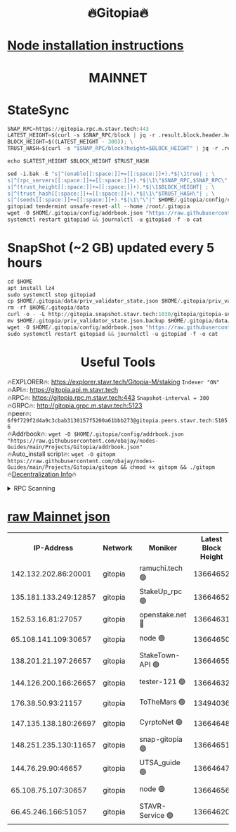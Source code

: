 <h1 align="center"> 🔥Gitopia🔥</h1>

[Node installation instructions](https://github.com/obajay/nodes-Guides/tree/main/Projects/Gitopia)
=

<h1 align="center"> MAINNET</h1>

# StateSync
```python
SNAP_RPC=https://gitopia.rpc.m.stavr.tech:443
LATEST_HEIGHT=$(curl -s $SNAP_RPC/block | jq -r .result.block.header.height); \
BLOCK_HEIGHT=$((LATEST_HEIGHT - 300)); \
TRUST_HASH=$(curl -s "$SNAP_RPC/block?height=$BLOCK_HEIGHT" | jq -r .result.block_id.hash)

echo $LATEST_HEIGHT $BLOCK_HEIGHT $TRUST_HASH

sed -i.bak -E "s|^(enable[[:space:]]+=[[:space:]]+).*$|\1true| ; \
s|^(rpc_servers[[:space:]]+=[[:space:]]+).*$|\1\"$SNAP_RPC,$SNAP_RPC\"| ; \
s|^(trust_height[[:space:]]+=[[:space:]]+).*$|\1$BLOCK_HEIGHT| ; \
s|^(trust_hash[[:space:]]+=[[:space:]]+).*$|\1\"$TRUST_HASH\"| ; \
s|^(seeds[[:space:]]+=[[:space:]]+).*$|\1\"\"|" $HOME/.gitopia/config/config.toml
gitopiad tendermint unsafe-reset-all --home /root/.gitopia
wget -O $HOME/.gitopia/config/addrbook.json "https://raw.githubusercontent.com/obajay/nodes-Guides/main/Projects/Gitopia/addrbook.json"
systemctl restart gitopiad && journalctl -u gitopiad -f -o cat
```
# SnapShot (~2 GB) updated every 5 hours
```python
cd $HOME
apt install lz4
sudo systemctl stop gitopiad
cp $HOME/.gitopia/data/priv_validator_state.json $HOME/.gitopia/priv_validator_state.json.backup
rm -rf $HOME/.gitopia/data
curl -o - -L http://gitopia.snapshot.stavr.tech:1030/gitopia/gitopia-snap.tar.lz4 | lz4 -c -d - | tar -x -C $HOME/.gitopia --strip-components 2
mv $HOME/.gitopia/priv_validator_state.json.backup $HOME/.gitopia/data/priv_validator_state.json
wget -O $HOME/.gitopia/config/addrbook.json "https://raw.githubusercontent.com/obajay/nodes-Guides/main/Projects/Gitopia/addrbook.json"
sudo systemctl restart gitopiad && journalctl -u gitopiad -f -o cat
```
 <h1 align="center"> Useful Tools</h1>

🔥EXPLORER🔥:      https://explorer.stavr.tech/Gitopia-M/staking  `Indexer "ON"` \
🔥API🔥: 			 		 https://gitopia.api.m.stavr.tech \
🔥RPC🔥:           https://gitopia.rpc.m.stavr.tech:443              `Snapshot-interval = 300` \
🔥GRPC🔥:          http://gitopia.grpc.m.stavr.tech:5123 \
🔥peer🔥:					 `6f9f729f2d4a9c3cbab3130157f5200a61bbb273@gitopia.peers.stavr.tech:51056` \
🔥Addrbook🔥:    ```wget -O $HOME/.gitopia/config/addrbook.json "https://raw.githubusercontent.com/obajay/nodes-Guides/main/Projects/Gitopia/addrbook.json"``` \
🔥Auto_install script🔥: ```wget -O gitopm https://raw.githubusercontent.com/obajay/nodes-Guides/main/Projects/Gitopia/gitopm && chmod +x gitopm && ./gitopm``` \
🔥[Decentralization Info](https://github.com/obajay/StateSync-snapshots/tree/main/Projects/Gitopia/Decentralization)🔥

<details>
<summary>RPC Scanning</summary>

<h2 align="center"> We scan nodes in real time every 4 hours. And we provide the final result of RPC endpoints.
We cannot influence the operation of these nodes in any way. </h2>


```python
If Voting Power is higher than 0 --> then the Node is a validator of the network and may be subject to attack and be a potential threat to the chain.
```
```python
We marked such validators with a red symbol
```

</details>

[raw Mainnet json](https://rpc-check.gitopm.stavr.tech/gitopm/rpc-gitopm-result.json)
=

<table><tr><th>IP-Address</th><th>Network</th><th>Moniker</th><th>Latest Block Height</th><th>Earliest Block Height</th><th>Catching Up</th><th>Tx Index</th><th>Voting Power</th><th>Scan Time</th></tr><tr><td>142.132.202.86:20001</td><td>gitopia</td><td>ramuchi.tech 🟢</td><td>13664652</td><td>6548337</td><td>False</td><td>on</td><td>0</td><td>2024-02-11T16:07:19.997118749UTC</td></tr><tr><td>135.181.133.249:12857</td><td>gitopia</td><td>StakeUp_rpc 🟢</td><td>13664652</td><td>8010001</td><td>False</td><td>on</td><td>0</td><td>2024-02-11T16:07:20.361086502UTC</td></tr><tr><td>152.53.16.81:27057</td><td>gitopia</td><td>openstake.net 🔴</td><td>13664631</td><td>10455001</td><td>False</td><td>off</td><td>43062</td><td>2024-02-11T16:06:44.331977353UTC</td></tr><tr><td>65.108.141.109:30657</td><td>gitopia</td><td>node 🟢</td><td>13664650</td><td>12299845</td><td>False</td><td>on</td><td>0</td><td>2024-02-11T16:07:17.442646403UTC</td></tr><tr><td>138.201.21.197:26657</td><td>gitopia</td><td>StakeTown-API 🟢</td><td>13664655</td><td>12733501</td><td>False</td><td>on</td><td>0</td><td>2024-02-11T16:07:24.803567705UTC</td></tr><tr><td>144.126.200.166:26657</td><td>gitopia</td><td>tester-121 🟢</td><td>13664632</td><td>12832814</td><td>False</td><td>off</td><td>0</td><td>2024-02-11T16:06:46.713572616UTC</td></tr><tr><td>176.38.50.93:21157</td><td>gitopia</td><td>ToTheMars 🟢</td><td>13494036</td><td>12883228</td><td>False</td><td>on</td><td>0</td><td>2024-02-11T16:06:47.079241529UTC</td></tr><tr><td>147.135.138.180:26697</td><td>gitopia</td><td>CyrptoNet 🟢</td><td>13664648</td><td>12883228</td><td>False</td><td>off</td><td>0</td><td>2024-02-11T16:07:12.834316747UTC</td></tr><tr><td>148.251.235.130:11657</td><td>gitopia</td><td>snap-gitopia 🟢</td><td>13664651</td><td>12908001</td><td>False</td><td>on</td><td>0</td><td>2024-02-11T16:07:17.698015225UTC</td></tr><tr><td>144.76.29.90:46657</td><td>gitopia</td><td>UTSA_guide 🟢</td><td>13664647</td><td>13035301</td><td>False</td><td>on</td><td>0</td><td>2024-02-11T16:07:12.544847328UTC</td></tr><tr><td>65.108.75.107:30657</td><td>gitopia</td><td>node 🟢</td><td>13664656</td><td>13189502</td><td>False</td><td>on</td><td>0</td><td>2024-02-11T16:07:31.315980385UTC</td></tr><tr><td>66.45.246.166:51057</td><td>gitopia</td><td>STAVR-Service 🟢</td><td>13664620</td><td>13661001</td><td>False</td><td>on</td><td>0</td><td>2024-02-11T16:07:02.095401041UTC</td></tr></table>
